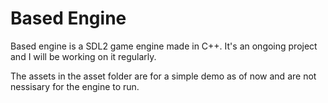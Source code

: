 # Based Engine
Based engine is a SDL2 game engine made in C++. It's an ongoing project and I will be working on it regularly.

The assets in the asset folder are for a simple demo as of now and are not nessisary for the engine to run.
